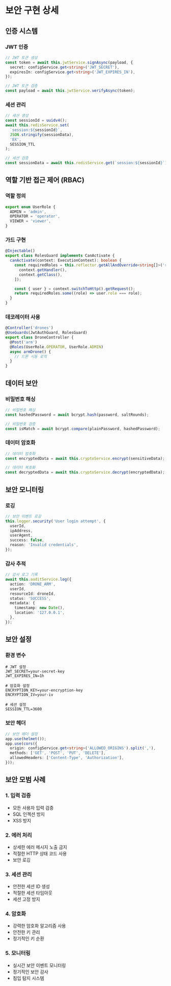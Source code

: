 # 보안 구현 상세

## 인증 시스템

### JWT 인증
```typescript
// JWT 토큰 생성
const token = await this.jwtService.signAsync(payload, {
  secret: configService.get<string>('JWT_SECRET'),
  expiresIn: configService.get<string>('JWT_EXPIRES_IN'),
});

// JWT 토큰 검증
const payload = await this.jwtService.verifyAsync(token);
```

### 세션 관리
```typescript
// 세션 생성
const sessionId = uuidv4();
await this.redisService.set(
  `session:${sessionId}`,
  JSON.stringify(sessionData),
  'EX',
  SESSION_TTL
);

// 세션 검증
const sessionData = await this.redisService.get(`session:${sessionId}`);
```

## 역할 기반 접근 제어 (RBAC)

### 역할 정의
```typescript
export enum UserRole {
  ADMIN = 'admin',
  OPERATOR = 'operator',
  VIEWER = 'viewer',
}
```

### 가드 구현
```typescript
@Injectable()
export class RolesGuard implements CanActivate {
  canActivate(context: ExecutionContext): boolean {
    const requiredRoles = this.reflector.getAllAndOverride<string[]>('roles', [
      context.getHandler(),
      context.getClass(),
    ]);

    const { user } = context.switchToHttp().getRequest();
    return requiredRoles.some((role) => user.role === role);
  }
}
```

### 데코레이터 사용
```typescript
@Controller('drones')
@UseGuards(JwtAuthGuard, RolesGuard)
export class DroneController {
  @Post('arm')
  @Roles(UserRole.OPERATOR, UserRole.ADMIN)
  async armDrone() {
    // 드론 시동 로직
  }
}
```

## 데이터 보안

### 비밀번호 해싱
```typescript
// 비밀번호 해싱
const hashedPassword = await bcrypt.hash(password, saltRounds);

// 비밀번호 검증
const isMatch = await bcrypt.compare(plainPassword, hashedPassword);
```

### 데이터 암호화
```typescript
// 데이터 암호화
const encryptedData = await this.cryptoService.encrypt(sensitiveData);

// 데이터 복호화
const decryptedData = await this.cryptoService.decrypt(encryptedData);
```

## 보안 모니터링

### 로깅
```typescript
// 보안 이벤트 로깅
this.logger.security('User login attempt', {
  userId,
  ipAddress,
  userAgent,
  success: false,
  reason: 'Invalid credentials',
});
```

### 감사 추적
```typescript
// 감사 로그 기록
await this.auditService.log({
  action: 'DRONE_ARM',
  userId,
  resourceId: droneId,
  status: 'SUCCESS',
  metadata: {
    timestamp: new Date(),
    location: '127.0.0.1',
  },
});
```

## 보안 설정

### 환경 변수
```env
# JWT 설정
JWT_SECRET=your-secret-key
JWT_EXPIRES_IN=1h

# 암호화 설정
ENCRYPTION_KEY=your-encryption-key
ENCRYPTION_IV=your-iv

# 세션 설정
SESSION_TTL=3600
```

### 보안 헤더
```typescript
// 보안 헤더 설정
app.use(helmet());
app.use(cors({
  origin: configService.get<string>('ALLOWED_ORIGINS').split(','),
  methods: ['GET', 'POST', 'PUT', 'DELETE'],
  allowedHeaders: ['Content-Type', 'Authorization'],
}));
```

## 보안 모범 사례

### 1. 입력 검증
- 모든 사용자 입력 검증
- SQL 인젝션 방지
- XSS 방지

### 2. 에러 처리
- 상세한 에러 메시지 노출 금지
- 적절한 HTTP 상태 코드 사용
- 보안 로깅

### 3. 세션 관리
- 안전한 세션 ID 생성
- 적절한 세션 타임아웃
- 세션 고정 방지

### 4. 암호화
- 강력한 암호화 알고리즘 사용
- 안전한 키 관리
- 정기적인 키 순환

### 5. 모니터링
- 실시간 보안 이벤트 모니터링
- 정기적인 보안 감사
- 침입 탐지 시스템 